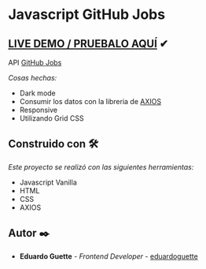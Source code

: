 # Javascript GitHub Jobs

## [LIVE DEMO / PRUEBALO AQUÍ](https://eduardoguette.github.io/github-jobs/) ✔
API [GitHub Jobs](https://jobs.github.com/positions.json?description=&location=&page=1)

_Cosas hechas:_

- Dark mode
- Consumir los datos con la libreria de [AXIOS](https://github.com/axios/axios)
- Responsive 
- Utilizando Grid CSS
 
## Construido con 🛠️

_Este proyecto se realizó con las siguientes herramientas:_

- Javascript Vanilla
- HTML 
- CSS
- AXIOS

## Autor ✒️
- **Eduardo Guette** - _Frontend Developer_ - [eduardoguette](https://github.com/eduardoguette)

